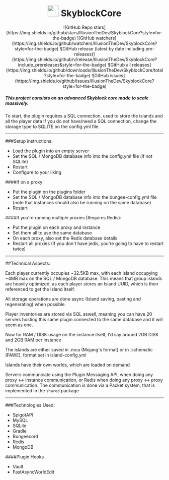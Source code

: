 <h1 align="center"><img height="35" src="https://emoji.gg/assets/emoji/7333-parrotdance.gif"> SkyblockCore</h1>
<center>
![GitHub Repo stars](https://img.shields.io/github/stars/IllusionTheDev/SkyblockCore?style=for-the-badge) ![GitHub watchers](https://img.shields.io/github/watchers/IllusionTheDev/SkyblockCore?style=for-the-badge) ![GitHub release (latest by date including pre-releases)](https://img.shields.io/github/v/release/IllusionTheDev/SkyblockCore?include_prereleases&style=for-the-badge) ![GitHub all releases](https://img.shields.io/github/downloads/IllusionTheDev/SkyblockCore/total?style=for-the-badge) ![GitHub issues](https://img.shields.io/github/issues/IllusionTheDev/SkyblockCore?style=for-the-badge)
</center>

##### This project consists on an advanced Skyblock core made to scale massively.

To start, the plugin requires a SQL connection, used to store the islands and all the player data If you do not have/need a SQL connection, change the storage type to SQLITE on the config.yml file

------------

###Setup instructions:
- Load the plugin into an empty server
- Set the SQL / MongoDB database info into the config.yml file (if not SQLite)
- Restart
- Configure to your liking

####If on a proxy:
- Put the plugin on the plugins folder
- Set the SQL / MongoDB database info into the bungee-config.yml file (note that instances should also be running on the same database)
- Restart

####If you're running multiple proxies (Requires Redis):
- Put the plugin on each proxy and instance
- Set them all to use the same database
- On each proxy, also set the Redis database details
- Restart all proxies (If you don't have jedis, you're going to have to restart twice)

------------

##Technical Aspects:

Each player currently occupies ~32.5KB max, with each island occupying ~4MB max on the SQL / MongoDB database. This means that group islands are heavily optimized, as each player stores an Island UUID, which is then referenced to get the Island itself.

All storage operations are done async (Island saving, pasting and regenerating) when possible.

Player inventories are stored via SQL aswell, meaning you can have 20 servers hosting this same plugin connected to the same database and it will seem as one.

Now for RAM / DISK usage on the instance itself, I'd say around 2GB DISK and 2GB RAM per instance

The islands are either saved in .mca (Mojang's format) or in .schematic (FAWE), format set in island-config.yml

Islands have their own worlds, which are loaded on demand

Servers communicate using the Plugin Messaging API, when doing any proxy <-> instance communication, or Redis when doing any proxy <-> proxy communication. The communication is done via a Packet system, that is implemented in the `shared` package


------------

###Technologies Used:
- SpigotAPI
- MySQL
- SQLite
- Gradle
- Bungeecord
- Redis
- MongoDB

####Plugin Hooks
- Vault
- FastAsyncWorldEdit
